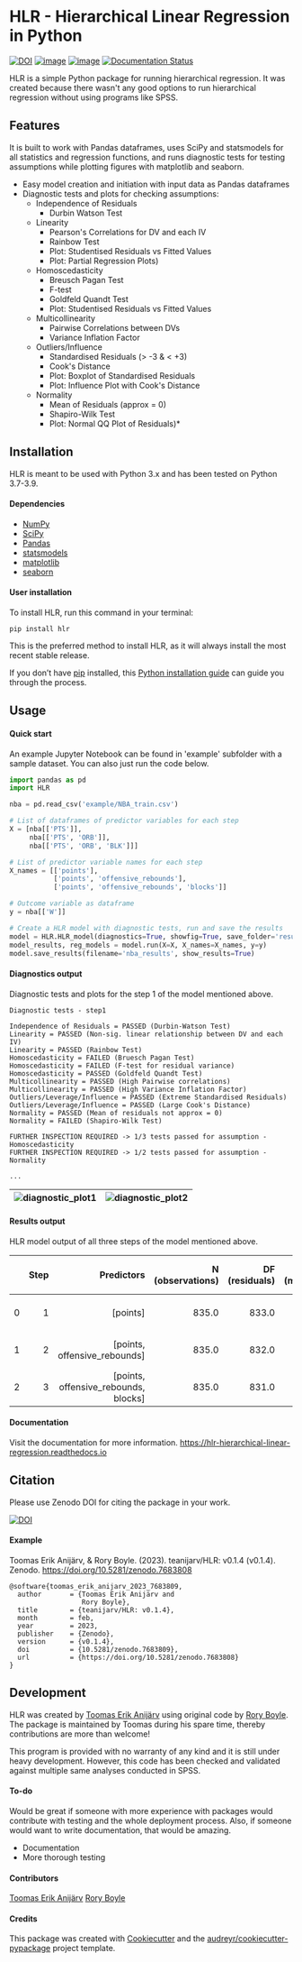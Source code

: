 # HLR - Hierarchical Linear Regression in Python

[![DOI](https://zenodo.org/badge/DOI/10.5281/zenodo.7683809.svg)](https://doi.org/10.5281/zenodo.7683809) [![image](https://img.shields.io/pypi/v/HLR.svg)](https://pypi.python.org/pypi/HLR) [![image](https://img.shields.io/travis/teanijarv/HLR.svg)](https://travis-ci.com/teanijarv/HLR) [![Documentation Status](https://readthedocs.org/projects/hlr-hierarchical-linear-regression/badge/?version=latest)](https://hlr-hierarchical-linear-regression.readthedocs.io/en/latest/?version=latest)

HLR is a simple Python package for running hierarchical regression. It was created because there wasn't any good options to run hierarchical regression without using programs like SPSS.

## Features
It is built to work with Pandas dataframes, uses SciPy and statsmodels for all statistics and regression functions, and runs diagnostic tests for testing assumptions while plotting figures with matplotlib and seaborn.
- Easy model creation and initiation with input data as Pandas dataframes
- Diagnostic tests and plots for checking assumptions:
    - Independence of Residuals
        - Durbin Watson Test
    - Linearity
        - Pearson's Correlations for DV and each IV
        - Rainbow Test
        - Plot: Studentised Residuals vs Fitted Values
        - Plot: Partial Regression Plots)
    - Homoscedasticity
        - Breusch Pagan Test
        - F-test
        - Goldfeld Quandt Test
        - Plot: Studentised Residuals vs Fitted Values
    - Multicollinearity
        - Pairwise Correlations between DVs
        - Variance Inflation Factor
    - Outliers/Influence
        - Standardised Residuals (> -3 & < +3)
        - Cook's Distance
        - Plot: Boxplot of Standardised Residuals
        - Plot: Influence Plot with Cook's Distance
    - Normality
        - Mean of Residuals (approx = 0)
        - Shapiro-Wilk Test
        - Plot: Normal QQ Plot of Residuals)*

## Installation
HLR is meant to be used with Python 3.x and has been tested on Python 3.7-3.9.

#### Dependencies
- [NumPy](https://numpy.org/)
- [SciPy](https://www.scipy.org/)
- [Pandas](https://pandas.pydata.org/)
- [statsmodels](https://www.statsmodels.org/)
- [matplotlib](https://matplotlib.org/)
- [seaborn](https://seaborn.pydata.org/)

#### User installation
To install HLR, run this command in your terminal:

`pip install hlr`

This is the preferred method to install HLR, as it will always install the most recent stable release.

If you don’t have [pip](https://pip.pypa.io/) installed, this [Python installation guide](http://docs.python-guide.org/en/latest/starting/installation/) can guide you through the process.

## Usage

#### Quick start
An example Jupyter Notebook can be found in 'example' subfolder with a sample dataset. You can also just run the code below.

```python
import pandas as pd
import HLR

nba = pd.read_csv('example/NBA_train.csv')

# List of dataframes of predictor variables for each step
X = [nba[['PTS']],
     nba[['PTS', 'ORB']],
     nba[['PTS', 'ORB', 'BLK']]]

# List of predictor variable names for each step
X_names = [['points'],
           ['points', 'offensive_rebounds'], 
           ['points', 'offensive_rebounds', 'blocks']]

# Outcome variable as dataframe
y = nba[['W']]

# Create a HLR model with diagnostic tests, run and save the results
model = HLR.HLR_model(diagnostics=True, showfig=True, save_folder='results', verbose=True)
model_results, reg_models = model.run(X=X, X_names=X_names, y=y)
model.save_results(filename='nba_results', show_results=True)
```
#### Diagnostics output
Diagnostic tests and plots for the step 1 of the model mentioned above.

```
Diagnostic tests - step1

Independence of Residuals = PASSED (Durbin-Watson Test)
Linearity = PASSED (Non-sig. linear relationship between DV and each IV)
Linearity = PASSED (Rainbow Test)
Homoscedasticity = FAILED (Bruesch Pagan Test)
Homoscedasticity = FAILED (F-test for residual variance)
Homoscedasticity = PASSED (Goldfeld Quandt Test)
Multicollinearity = PASSED (High Pairwise correlations)
Multicollinearity = PASSED (High Variance Inflation Factor)
Outliers/Leverage/Influence = PASSED (Extreme Standardised Residuals)
Outliers/Leverage/Influence = PASSED (Large Cook's Distance)
Normality = PASSED (Mean of residuals not approx = 0)
Normality = FAILED (Shapiro-Wilk Test)
 
FURTHER INSPECTION REQUIRED -> 1/3 tests passed for assumption - Homoscedasticity
FURTHER INSPECTION REQUIRED -> 1/2 tests passed for assumption - Normality

...
```

![diagnostic_plot1](https://i.imgur.com/22kFc0F.jpeg)  |  ![diagnostic_plot2](https://i.imgur.com/j8l6qJs.png)
:-------------------------:|:-------------------------:

#### Results output
HLR model output of all three steps of the model mentioned above.

|   | Step |                           Predictors | N (observations) | DF (residuals) | DF (model) | R-squared |   F-value |  P-value (F) |           SSE |     SSTO |  MSE (model) | MSE (residuals) | MSE (total) |                                        Beta coefs |                             P-values (beta coefs) |                       Failed assumptions (check!) | R-squared change | F-value change | P-value (F change) |
|---|-----:|-------------------------------------:|-----------------:|---------------:|-----------:|----------:|----------:|-------------:|--------------:|---------:|-------------:|----------------:|------------:|--------------------------------------------------:|--------------------------------------------------:|--------------------------------------------------:|-----------------:|---------------:|-------------------:|
| 0 |    1 |                             [points] |            835.0 |          833.0 |        1.0 |  0.089297 | 81.677748 | 1.099996e-18 | 123292.827686 | 135382.0 | 12089.172314 |      148.010597 |  162.328537 | {'Constant': -13.846261266053896, 'points': 0.... | {'Constant': 0.023091997486255577, 'points': 1... |                     [Homoscedasticity, Normality] |              NaN |            NaN |                NaN |
| 1 |    2 |         [points, offensive_rebounds] |            835.0 |          832.0 |        2.0 |  0.168503 | 84.302598 | 4.591961e-34 | 112569.697267 | 135382.0 | 11406.151367 |      135.300117 |  162.328537 | {'Constant': -14.225561767669713, 'points': 0.... | {'Constant': 0.014660145903221372, 'points': 1... |                    [Normality, Multicollinearity] |         0.079206 |      79.254406 |       3.372595e-18 |
| 2 |    3 | [points, offensive_rebounds, blocks] |            835.0 |          831.0 |        3.0 |  0.210012 | 73.638176 | 3.065838e-42 | 106950.174175 | 135382.0 |  9477.275275 |      128.700571 |  162.328537 | {'Constant': -21.997353037483723, 'points': 0.... | {'Constant': 0.00015712851466562279, 'points':... | [Normality, Multicollinearity, Outliers/Levera... |         0.041509 |      43.663545 |       6.962046e-11 |

#### Documentation
Visit the documentation for more information.
 <https://hlr-hierarchical-linear-regression.readthedocs.io>

## Citation
Please use Zenodo DOI for citing the package in your work.

[![DOI](https://zenodo.org/badge/DOI/10.5281/zenodo.7683809.svg)](https://doi.org/10.5281/zenodo.7683809)

#### Example

Toomas Erik Anijärv, & Rory Boyle. (2023). teanijarv/HLR: v0.1.4 (v0.1.4). Zenodo. https://doi.org/10.5281/zenodo.7683808
```
@software{toomas_erik_anijarv_2023_7683809,
  author       = {Toomas Erik Anijärv and
                  Rory Boyle},
  title        = {teanijarv/HLR: v0.1.4},
  month        = feb,
  year         = 2023,
  publisher    = {Zenodo},
  version      = {v0.1.4},
  doi          = {10.5281/zenodo.7683809},
  url          = {https://doi.org/10.5281/zenodo.7683808}
}
```

## Development
HLR was created by [Toomas Erik Anijärv](https://www.toomaserikanijarv.com) using original code by [Rory Boyle](https://github.com/rorytboyle). The package is maintained by Toomas during his spare time, thereby contributions are more than welcome!

This program is provided with no warranty of any kind and it is still under heavy development. However, this code has been checked and validated against multiple same analyses conducted in SPSS.

#### To-do
Would be great if someone with more experience with packages would contribute with testing and the whole deployment process. Also, if someone would want to write documentation, that would be amazing.
- Documentation
- More thorough testing

#### Contributors
[Toomas Erik Anijärv](https://github.com/teanijarv)
[Rory Boyle](https://github.com/rorytboyle)

#### Credits
This package was created with [Cookiecutter](https://github.com/audreyr/cookiecutter) and the [audreyr/cookiecutter-pypackage](https://github.com/audreyr/cookiecutter-pypackage) project template.
